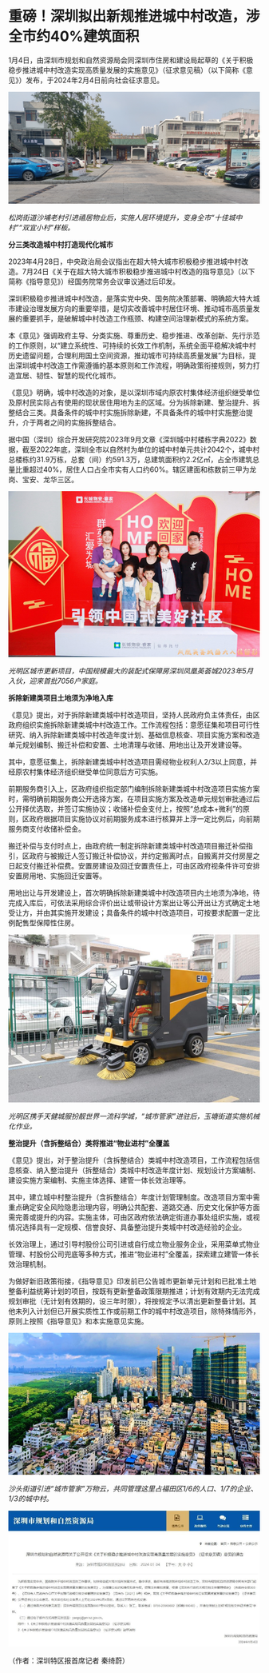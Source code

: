 # 重磅！深圳拟出新规推进城中村改造，涉全市约40%建筑面积

1月4日，由深圳市规划和自然资源局会同深圳市住房和建设局起草的《关于积极稳步推进城中村改造实现高质量发展的实施意见》（征求意见稿）（以下简称《意见》）发布，于2024年2月4日前向社会征求意见。

![0151b53acf5669830810f542a0e802ee.jpg](https://raw.githubusercontent.com/qqhsx/qqnews_image/main/2024/01/05/重磅！深圳拟出新规推进城中村改造，涉全市约40%建筑面积/0151b53acf5669830810f542a0e802ee.jpg)

_松岗街道沙埔老村引进禧居物业后，实施人居环境提升，变身全市“十佳城中村”“双宜小村”样板。_

**分三类改造城中村打造现代化城市**

2023年4月28日，中央政治局会议指出在超大特大城市积极稳步推进城中村改造。7月24日《关于在超大特大城市积极稳步推进城中村改造的指导意见》（以下简称《指导意见》）经国务院常务会议审议通过后印发。

深圳积极稳步推进城中村改造，是落实党中央、国务院决策部署、明确超大特大城市建设治理发展方向的重要举措，是切实改善城中村居住环境、推动城市高质量发展的重要抓手，是破解城中村改造工作瓶颈、构建空间治理新模式的系统方案。

本《意见》强调政府主导、分类实施、尊重历史、稳步推进、改革创新、先行示范的工作原则，以“建立系统性、可持续的长效工作机制，系统全面平稳解决城中村历史遗留问题，合理利用国土空间资源，推动城市可持续高质量发展”为目标，提出深圳城中村改造工作需遵循的基本原则和工作流程，明确政策衔接规则，努力打造宜居、韧性、智慧的现代化城市。

《意见》明确，城中村改造的对象，是以深圳市域内原农村集体经济组织继受单位及原村民实际占有使用的现状居住用地为主的区域。分为拆除新建、整治提升、拆整结合三类。具备条件的城中村实施拆除新建，不具备条件的城中村实施整治提升，介于两者之间的实施拆整结合。

据中国（深圳）综合开发研究院2023年9月文章《深圳城中村楼栋字典2022》数据，截至2022年底，深圳全市以自然村为单位的城中村单元共计2042个，城中村总楼栋约31.9万栋，总套（间）约591.3万，总建筑面积约2.2亿㎡，占全市建筑总量比重超过40%，居住人口占全市实有人口约60%。辖区建面和栋数前三甲为龙岗、宝安、龙华三区。

![2c58a95ac4359c8d1ca8c4e05d977c06.jpg](https://raw.githubusercontent.com/qqhsx/qqnews_image/main/2024/01/05/重磅！深圳拟出新规推进城中村改造，涉全市约40%建筑面积/2c58a95ac4359c8d1ca8c4e05d977c06.jpg)

 _光明区城市更新项目，中国规模最大的装配式保障房深圳凤凰英荟城2023年5月入伙，迎来首批7056户家庭。_

**拆除新建类项目土地须为净地入库**

《意见》提出，对于拆除新建类城中村改造项目，坚持人民政府负主体责任，由区政府组织实施拆除新建类城中村改造工作。工作流程包括：意愿征集和项目可行性研究、纳入拆除新建类城中村改造年度计划、基础信息核查、项目实施方案和改造单元规划编制、搬迁补偿和安置、土地清理与收储、用地出让及开发建设等。

其中，意愿征集上，拆除新建类城中村改造项目需经物业权利人2/3以上同意，并经原农村集体经济组织继受单位同意后方可实施。

前期服务商引入上，区政府组织指定部门编制拆除新建类城中村改造项目实施方案时，需明确前期服务商公开选择方案，在项目实施方案及改造单元规划审批通过后公开择优选取，并签订实施协议；收储补偿金支付上，按照“总成本+微利”的原则，区政府根据项目实施协议对前期服务成本进行核算并上浮一定比例后，向前期服务商支付收储补偿金。

搬迁补偿与支付时点上，由政府统一制定拆除新建类城中村改造项目搬迁补偿指引，区政府与被搬迁人签订搬迁补偿协议，并约定搬离时点，自搬离并交付房屋之日起支付搬迁补偿费。安置房建设及回迁安置责任上，可由区政府视条件许可安排安置房用地、实施回迁安置等。

用地出让与开发建设上，首次明确拆除新建类城中村改造项目内土地须为净地，待完成入库后，可依法采用综合评价出让或带设计方案出让等公开出让方式确定土地受让方，并由其实施开发建设；具备条件的城中村改造项目，可按要求配置一定比例配售型保障性住房。

![30d2b385f7101e16cccb4788f28e45b8.jpg](https://raw.githubusercontent.com/qqhsx/qqnews_image/main/2024/01/05/重磅！深圳拟出新规推进城中村改造，涉全市约40%建筑面积/30d2b385f7101e16cccb4788f28e45b8.jpg)

_光明区携手天健城服扮靓世界一流科学城，“城市管家”进驻后，玉塘街道实施机械化作业。_

**整治提升（含拆整结合）类将推进“物业进村”全覆盖**

《意见》提出，对于整治提升（含拆整结合）类城中村改造项目，工作流程包括信息核查、纳入整治提升（拆整结合）类城中村改造年度计划、规划设计方案编制、建设实施方案编制、实施主体选择、建管一体长效治理等。

其中，建立城中村整治提升（含拆整结合）年度计划管理制度。改造项目方案中需重点确定安全风险隐患治理内容，明确公共配套、道路交通、历史文化保护等方面需完善或提升的内容。实施主体，可由区政府依法确定街道办事处组织实施，或视情况选择具有一定规模、信誉良好、具备整治提升类城中村改造经验的企业。

长效治理上，通过引导村股份公司引进或自行成立物业服务企业，采用菜单式物业管理、村股份公司兜底等多种方式，推进“物业进村”全覆盖，探索建立建管一体长效治理机制。

为做好新旧政策衔接，《指导意见》印发前已公告城市更新单元计划和已批准土地整备利益统筹计划的项目，按既有更新整备政策限期推进；计划有效期内无法完成规划审批（无计划有效期的，设三年时限），将按规定予以清出更新整备计划。其他未列入计划但已开展实质性工作或前期工作的城中村改造项目，除特殊情形外，原则上按照《指导意见》和本实施意见实施。

![dffb59abc520c74de5b8c5f52bc3da36.jpg](https://raw.githubusercontent.com/qqhsx/qqnews_image/main/2024/01/05/重磅！深圳拟出新规推进城中村改造，涉全市约40%建筑面积/dffb59abc520c74de5b8c5f52bc3da36.jpg)

_沙头街道引进“城市管家”万物云，共同管理这里占福田区1/6的人口、1/7的企业、1/3的城中村。_

![115b58cdbe44cc1f5f01a09a8d355260.jpg](https://raw.githubusercontent.com/qqhsx/qqnews_image/main/2024/01/05/重磅！深圳拟出新规推进城中村改造，涉全市约40%建筑面积/115b58cdbe44cc1f5f01a09a8d355260.jpg)

（作者：深圳特区报首席记者 秦绮蔚）

